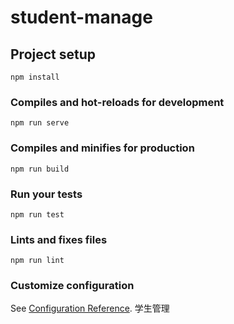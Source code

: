 <!--
 * @Description: In User Settings Edit
 * @Author: your name
 * @Date: 2019-08-26 10:23:12
 * @LastEditTime: 2019-08-26 10:38:00
 * @LastEditors: Please set LastEditors
 -->
# student-manage

## Project setup
```
npm install
```

### Compiles and hot-reloads for development
```
npm run serve
```

### Compiles and minifies for production
```
npm run build
```

### Run your tests
```
npm run test
```

### Lints and fixes files
```
npm run lint
```

### Customize configuration
See [Configuration Reference](https://cli.vuejs.org/config/).
学生管理

